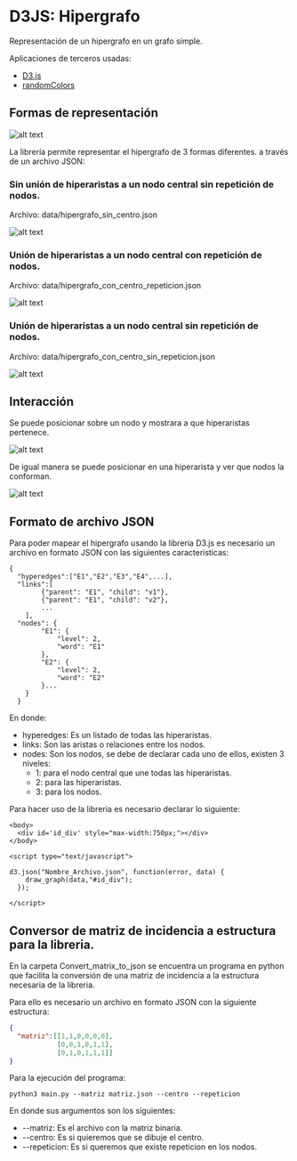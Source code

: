 # D3JS: Hipergrafo

Representación de un hipergrafo en un grafo simple.

Aplicaciones de terceros usadas:
* [D3.js](https://d3js.org/)
* [randomColors](https://github.com/davidmerfield/randomColor)

## Formas de representación

![alt text](https://upload.wikimedia.org/wikipedia/commons/5/57/Hypergraph-wikipedia.svg)

La librería permite representar el hipergrafo de 3 formas diferentes. a través de un archivo JSON:

### Sin unión de hiperaristas a un nodo central sin repetición de nodos.
Archivo: data/hipergrafo_sin_centro.json

![alt text](https://github.com/guillermosipe/hipergrafo_d3js/blob/master/screenshots/h1.png)

### Unión de hiperaristas a un nodo central con repetición de nodos.
Archivo: data/hipergrafo_con_centro_repeticion.json

![alt text](https://github.com/guillermosipe/hipergrafo_d3js/blob/master/screenshots/h3.png)

### Unión de hiperaristas a un nodo central sin repetición de nodos.
Archivo: data/hipergrafo_con_centro_sin_repeticion.json

![alt text](https://github.com/guillermosipe/hipergrafo_d3js/blob/master/screenshots/h2.png)

## Interacción

Se puede posicionar sobre un nodo y mostrara a que hiperaristas pertenece.

![alt text](https://github.com/guillermosipe/hipergrafo_d3js/blob/master/screenshots/h1_2.png)

De igual manera se puede posicionar en una hiperarista y ver que nodos la conforman.

![alt text](https://github.com/guillermosipe/hipergrafo_d3js/blob/master/screenshots/h1_1.png)

## Formato de archivo JSON
Para poder mapear el hipergrafo usando la libreria D3.js es necesario un archivo en formato JSON con las siguientes características:
```
{
  "hyperedges":["E1","E2","E3","E4",...],
  "links":[
		{"parent": "E1", "child": "v1"},
		{"parent": "E1", "child": "v2"},
		...
	],
  "nodes": {
  		"E1": {
  			"level": 2,
  			"word": "E1"
  		},
  		"E2": {
  			"level": 2,
  			"word": "E2"
  		}...
  	}
  }
```

En donde:
  * hyperedges: Es un listado de todas las hiperaristas.
  * links: Son las aristas o relaciones entre los nodos.
  * nodes: Son los nodos, se debe de declarar cada uno de ellos, existen 3 niveles:
  	* 1: para el nodo central que une todas las hiperaristas.
  	* 2: para las hiperaristas.
  	* 3: para los nodos.
  
Para hacer uso de la libreria es necesario declarar lo siguiente:
```
<body>
  <div id='id_div' style="max-width:750px;"></div>
</body>

<script type="text/javascript">

d3.json("Nombre_Archivo.json", function(error, data) {
    draw_graph(data,"#id_div");
  });

</script>
```

## Conversor de matriz de incidencia a estructura para la libreria.
En la carpeta Convert_matrix_to_json se encuentra un programa en python que facilita la conversión de una matriz de incidencia a la estructura necesaria de la libreria.

Para ello es necesario un archivo en formato JSON con la siguiente estructura:

```json
{
  "matriz":[[1,1,0,0,0,0],
            [0,0,1,0,1,1],
            [0,1,0,1,1,1]]
}
```

Para la ejecución del programa:
```shell
python3 main.py --matriz matriz.json --centro --repeticion
```

En donde sus argumentos son los siguientes:
 * --matriz: Es el archivo con la matriz binaria.
 * --centro: Es si quieremos que se dibuje el centro.
 * --repeticion: Es si queremos que existe repeticion en los nodos.
